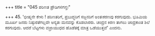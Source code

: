 +++
title = "045 ಪರಿಣತ ಪ್ರೌಡಿಗಳಿಗನ್ತಃ"

+++
45. 'ಭೀಷ್ಮನೇ ಕೇಳು ! ಪರಿಣತರಿಗೆ, ಪ್ರಬುದ್ಧರಿಗೆ ಸಜ್ಜನರಿಗೆ ಅಂತಃಕರಣವು ಕರಗುವುದು. ಭೂಮಿಯ ಮೂರ್ಖ ಜನರು ನಿಷ್ಠುರತೆಗಲ್ಲದೇ ಅನ್ಯತಃ ಮನವನ್ನು ಕೊಡಲಾರರು. ಚಂದ್ರನ ಕಿರಣ ತಾಗಲು ಚಂದ್ರಕಾಂತ ಶಿಲೆ ಕರಗುವುದು. ಆದರೆ ಬೆಟ್ಟಗಳು ವಜ್ರಾಯುಧದ ಹೊಡೆತಕ್ಕೆ ಮಾತ್ರ ಒಡೆಯುತ್ತವೆ' ಎಂದನು.